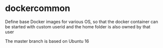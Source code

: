 # dockercommon

Define base Docker images for various OS, so that the docker container can be
started with custom userid and the home folder is also owned by that user

The master branch is based on Ubuntu 16
